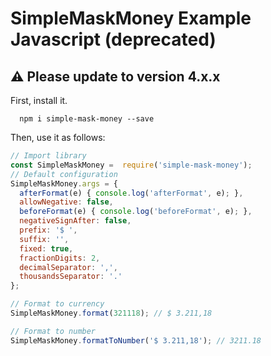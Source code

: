 # SimpleMaskMoney Example Javascript (deprecated)

## ⚠️ Please update to version 4.x.x

First, install it.

```shell
  npm i simple-mask-money --save
```

Then, use it as follows:

```javascript
// Import library
const SimpleMaskMoney =  require('simple-mask-money');
// Default configuration
SimpleMaskMoney.args = {
  afterFormat(e) { console.log('afterFormat', e); },
  allowNegative: false,
  beforeFormat(e) { console.log('beforeFormat', e); },
  negativeSignAfter: false,
  prefix: '$ ',
  suffix: '',
  fixed: true,
  fractionDigits: 2,
  decimalSeparator: ',',
  thousandsSeparator: '.'
};

// Format to currency
SimpleMaskMoney.format(321118); // $ 3.211,18

// Format to number
SimpleMaskMoney.formatToNumber('$ 3.211,18'); // 3211.18
```
